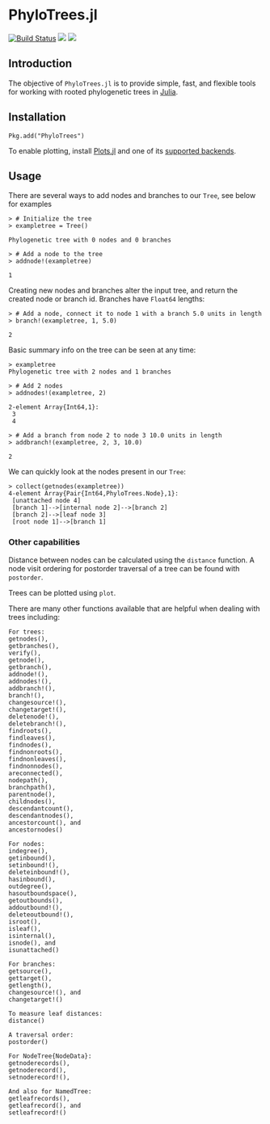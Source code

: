 # PhyloTrees.jl

[![Build Status](https://travis-ci.org/jangevaare/PhyloTrees.jl.svg?branch=master)](https://travis-ci.org/jangevaare/PhyloTrees.jl)
[![][travis-img]][travis-url]
[![][codecov-img]][codecov-url]

## Introduction

The objective of `PhyloTrees.jl` is to provide simple, fast, and flexible tools for working with rooted phylogenetic trees in [Julia](http://julialang.org).

## Installation
    Pkg.add("PhyloTrees")

To enable plotting, install [Plots.jl](https://github.com/tbreloff/Plots.jl) and one of its [supported backends](http://plots.readthedocs.io/en/latest/backends/).

## Usage

There are several ways to add nodes and branches to our `Tree`, see below for examples

    > # Initialize the tree
    > exampletree = Tree()

    Phylogenetic tree with 0 nodes and 0 branches

    > # Add a node to the tree
    > addnode!(exampletree)

    1

Creating new nodes and branches alter the input tree, and return the
created node or branch id. Branches have `Float64` lengths:

    > # Add a node, connect it to node 1 with a branch 5.0 units in length
    > branch!(exampletree, 1, 5.0)

    2

Basic summary info on the tree can be seen at any time:

    > exampletree
    Phylogenetic tree with 2 nodes and 1 branches
    
    > # Add 2 nodes
    > addnodes!(exampletree, 2)
    
    2-element Array{Int64,1}:
     3
     4

    > # Add a branch from node 2 to node 3 10.0 units in length
    > addbranch!(exampletree, 2, 3, 10.0)

    2

We can quickly look at the nodes present in our `Tree`:

    > collect(getnodes(exampletree))
    4-element Array{Pair{Int64,PhyloTrees.Node},1}:
     [unattached node 4]
     [branch 1]-->[internal node 2]-->[branch 2]
     [branch 2]-->[leaf node 3]
     [root node 1]-->[branch 1]

### Other capabilities

Distance between nodes can be calculated using the `distance` function. A node visit ordering for postorder traversal of a tree can be found with `postorder`.

Trees can be plotted using `plot`.

There are many other functions available that are helpful when dealing
with trees including:

    For trees:
    getnodes(),
    getbranches(),
    verify(),
    getnode(),
    getbranch(),
    addnode!(),
    addnodes!(),
    addbranch!(),
    branch!(),
    changesource!(),
    changetarget!(),
    deletenode!(),
    deletebranch!(),
    findroots(),
    findleaves(),
    findnodes(),
    findnonroots(),
    findnonleaves(),
    findnonnodes(),
    areconnected(),
    nodepath(),
    branchpath(),
    parentnode(),
    childnodes(),
    descendantcount(),
    descendantnodes(),
    ancestorcount(), and
    ancestornodes()

    For nodes:
    indegree(),
    getinbound(),
    setinbound!(),
    deleteinbound!(),
    hasinbound(),
    outdegree(),
    hasoutboundspace(),
    getoutbounds(),
    addoutbound!(),
    deleteoutbound!(),
    isroot(),
    isleaf(),
    isinternal(),
    isnode(), and
    isunattached()
    
    For branches:
    getsource(),
    gettarget(),
    getlength(),
    changesource!(), and
    changetarget!()
    
    To measure leaf distances:
    distance()

    A traversal order:
    postorder()

    For NodeTree{NodeData}:
    getnoderecords(), 
    getnoderecord(), 
    setnoderecord!(), 

    And also for NamedTree:
    getleafrecords(), 
    getleafrecord(), and 
    setleafrecord!()


[travis-img]: https://travis-ci.org/boydorr/PhyloTrees.jl.svg?branch=master
[travis-url]: https://travis-ci.org/boydorr/PhyloTrees.jl?branch=master

[codecov-img]: https://codecov.io/gh/boydorr/PhyloTrees.jl/branch/master/graph/badge.svg
[codecov-url]: https://codecov.io/gh/boydorr/PhyloTrees.jl
